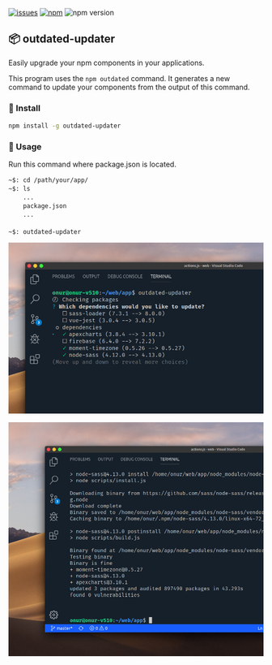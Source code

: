 [![issues](https://badgen.net/github/issues/aslanon/outdated-updater)](https://badge.fury.io/js/vue-confirm-dialog) [![npm](https://img.shields.io/npm/dm/outdated-updater)](https://www.npmjs.com/package/outdated-updater) ![npm version](https://badge.fury.io/js/outdated-updater.svg)

## 📦 outdated-updater

Easily upgrade your npm components in your applications.

This program uses the `npm outdated` command. It generates a new command to update your components from the output of this command.



### 📌 Install

```bash
npm install -g outdated-updater
```



### 🧐 Usage

Run this command where package.json is located.

```bash
~$: cd /path/your/app/
~$: ls
	...
	package.json
	...

~$: outdated-updater
```



![](https://github.com/aslanon/outdated-updater/blob/master/image/command.jpeg?raw=true)

![](https://github.com/aslanon/outdated-updater/blob/master/image/command2.jpeg?raw=true)



